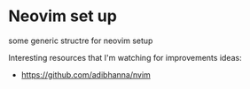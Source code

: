 # Neovim set up

some generic structre for neovim setup

Interesting resources that I'm watching for improvements ideas:

- https://github.com/adibhanna/nvim
